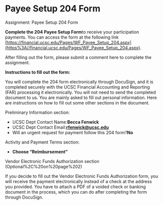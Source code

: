 # Payee Setup 204 Form

Assignment: Payee Setup 204 Form

**Complete the 204 Payee Setup Form**to receive your participation payments.
You can access the form at the following link [https://financial.ucsc.edu/Pages/WF_Payee_Setup_204.aspx](https%3A//financial.ucsc.edu/Pages/WF_Payee_Setup_204.aspx).

After filling out the form, please submit a comment here to complete the assignment.

**Instructions to fill out the form:**

You will complete the 204 form electronically through DocuSign, and it is completed securely with the UCSC Financial Accounting and Reporting (FAR) processing it electronically. You will not need to send the completed document to us. You are mainly asked to fill out personal information. Here are instructions on how to fill out some other sections in the document.

Preliminary Information section:

- UCSC Dept Contact Name:**Becca Fenwick**
- UCSC Dept Contact Email:**rfenwick@ucsc.edu**
- Will an urgent request for payment follow this 204 form?**No**

Activity and Payment Terms section:

- **Choose “Reimbursement”**

Vendor Electronic Funds Authorization section (Optional%2C%20on%20page%202)

If you decide to fill out the Vendor Electronic Funds Authorization form, you will receive the payment electronically instead of a check at the address you provided. You have to attach a PDF of a voided check or banking document in the process, which you can do after completing the form through DocuSign.